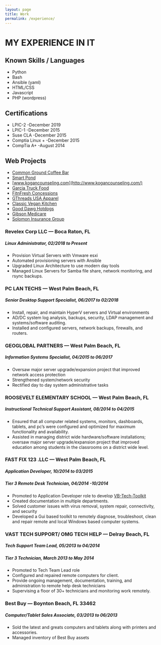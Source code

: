 ```yaml
---
layout: page
title: Work
permalink: /experience/
---
```

# MY EXPERIENCE IN IT

## Known Skills / Languages
* Python
* Bash
* Ansible (yaml)
* HTML/CSS
* Javascript
* PHP (wordpress)

## Certifications
* LPIC-2 -December 2019
* LPIC-1 -December 2015
* Suse CLA -December 2015
* Comptia Linux + -December 2015
* CompTia A+ -August 2014

## Web Projects
* [Common Ground Coffee Bar](www.cglakeworth.org)
* [Smart Pond](http://www.smart-pond.com/)
* [www.kogancounseling.com](http://www.kogancounseling.com/)
* [Garcia Truck Food](http://www.garciatruckfood.com/)
* [FitnFresh Concessions](http://www.garciatruckfood.com/home-fnf/)
* [GThreads USA Apparel](http://www.garciatruckfood.com/gthreads/)
* [Classic Vegan Kitchen](http://www.garciatruckfood.com/classic-vegan-kitchen/)
* [Good Dawg Hotdogs](http://www.garciatruckfood.com/hot-dawgs/)
* [Gibson Medicare](https://gibsonmedicare.com/)
* [Solomon Insurance Group](https://themedicareenrollmentcenter.com/)


### Revelex Corp LLC — Boca Raton, FL
##### Linux Administrator, 02/2018 to Present
* Provision Virtual Servers with Vmware esxi
* Automated provisioning servers with Ansible
* Upgraded Linux Architecture to use modern day tools
* Managed Linux Servers for Samba file share, network monitoring, and rsync backups.

### PC LAN TECHS — West Palm Beach, FL
##### Senior Desktop Support Specialist, 06/2017 to 02/2018
* Install, repair, and maintain HyperV servers and Virtual environments
* AD/DC system log analysis, backups, security, LDAP management and systems/software auditing.
* Installed and configured servers, network backups, firewalls, and routers.

###  GEOGLOBAL PARTNERS — West Palm Beach, FL
##### Information Systems Specialist, 04/2015 to 06/2017
*  Oversaw major server upgrade/expansion project that improved network access protection
*  Strengthened system/network security
*  Rectified day to day system administrative tasks

### ROOSEVELT ELEMENTARY SCHOOL — West Palm Beach, FL
##### Instructional Technical Support Assistant, 08/2014 to 04/2015
*  Ensured that all computer related systems, monitors, dashboards, tablets, and pc’s were configured and optimized for maximum functionality and availability.
*  Assisted in managing district wide hardware/software installations; oversaw major server upgrade/expansion project that improved education among students in the classrooms on a district wide level.

### FAST FIX 123 .LLC — West Palm Beach, FL
##### Application Developer, 10/2014 to 03/2015
##### Tier 3 Remote Desk Technician, 04/2014 -10/2014
*  Promoted to Application Developer role to develop [VB-Tech-Toolkit](https://github.com/tmeralus/VB-TechToolkit)
*  Created documentation in multiple departments.
*   Solved customer issues with virus removal, system repair, connectivity, and security
*  Developed a Gui based toolkit to remotely diagnose, troubleshoot, clean and repair remote and local Windows based computer systems.

###  VAST TECH SUPPORT/ OMG TECH HELP — Delray Beach, FL
##### Tech Support Team Lead, 05/2013 to 04/2014
##### Tier 3 Technician, March 2013 to May 2014
*  Promoted to Tech Team Lead role
* Configured and repaired remote computers for client.
* Provide ongoing management, documentation, training, and administration to remote help desk technicians
*  Supervising a floor of 30+ technicians and monitoring work remotely.  

### Best Buy — Boynton Beach, FL 33462  
##### Computer/Tablet Sales Associate, 03/2013 to 06/2013
* Sold the latest and greats computers and tablets along with printers and accessories.
* Managed inventory of Best Buy assets
